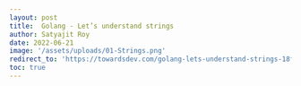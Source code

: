 ```yaml
---
layout: post
title:  Golang - Let’s understand strings
author: Satyajit Roy
date: 2022-06-21
image: '/assets/uploads/01-Strings.png'
redirect_to: 'https://towardsdev.com/golang-lets-understand-strings-18f65bbbd66c/'
toc: true
---
```

